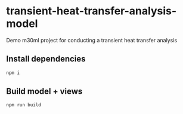 # transient-heat-transfer-analysis-model

Demo m30ml project for conducting a transient heat transfer analysis

## Install dependencies

```bash
npm i
```

## Build model + views

```bash
npm run build
```
